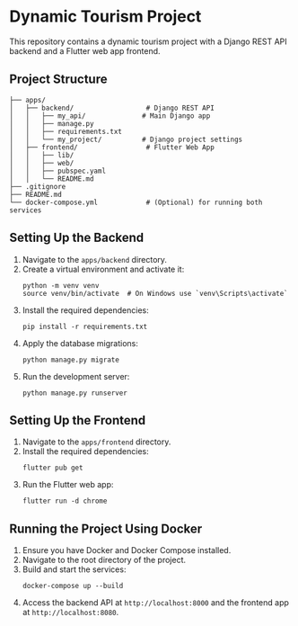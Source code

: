 # Dynamic Tourism Project

This repository contains a dynamic tourism project with a Django REST API backend and a Flutter web app frontend.

## Project Structure

```
├── apps/
│   ├── backend/                  # Django REST API
│   │   ├── my_api/              # Main Django app
│   │   ├── manage.py
│   │   ├── requirements.txt
│   │   └── my_project/          # Django project settings
│   ├── frontend/                 # Flutter Web App
│   │   ├── lib/
│   │   ├── web/
│   │   ├── pubspec.yaml
│   │   └── README.md
├── .gitignore
├── README.md
└── docker-compose.yml            # (Optional) for running both services
```

## Setting Up the Backend

1. Navigate to the `apps/backend` directory.
2. Create a virtual environment and activate it:
   ```
   python -m venv venv
   source venv/bin/activate  # On Windows use `venv\Scripts\activate`
   ```
3. Install the required dependencies:
   ```
   pip install -r requirements.txt
   ```
4. Apply the database migrations:
   ```
   python manage.py migrate
   ```
5. Run the development server:
   ```
   python manage.py runserver
   ```

## Setting Up the Frontend

1. Navigate to the `apps/frontend` directory.
2. Install the required dependencies:
   ```
   flutter pub get
   ```
3. Run the Flutter web app:
   ```
   flutter run -d chrome
   ```

## Running the Project Using Docker

1. Ensure you have Docker and Docker Compose installed.
2. Navigate to the root directory of the project.
3. Build and start the services:
   ```
   docker-compose up --build
   ```
4. Access the backend API at `http://localhost:8000` and the frontend app at `http://localhost:8080`.
